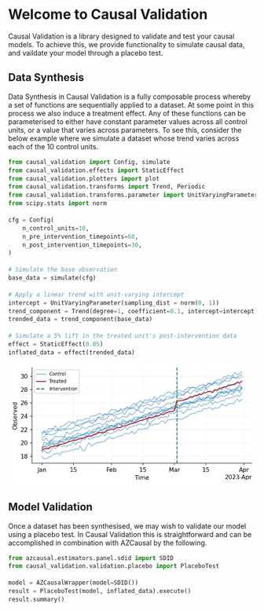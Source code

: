 # Welcome to Causal Validation

Causal Validation is a library designed to validate and test your causal models. To
achieve this, we provide functionality to simulate causal data, and vaildate your model
through a placebo test. 

## Data Synthesis

Data Synthesis in Causal Validation is a fully composable process whereby a set of
functions are sequentially applied to a dataset. At some point in this process we also
induce a treatment effect. Any of these functions can be parameterised to either have
constant parameter values across all control units, or a value that varies across
parameters. To see this, consider the below example where we simulate a dataset whose
trend varies across each of the 10 control units.

```python
from causal_validation import Config, simulate
from causal_validation.effects import StaticEffect
from causal_validation.plotters import plot
from causal_validation.transforms import Trend, Periodic
from causal_validation.transforms.parameter import UnitVaryingParameter
from scipy.stats import norm

cfg = Config(
    n_control_units=10,
    n_pre_intervention_timepoints=60,
    n_post_intervention_timepoints=30,
)

# Simulate the base observation
base_data = simulate(cfg)

# Apply a linear trend with unit-varying intercept
intercept = UnitVaryingParameter(sampling_dist = norm(0, 1))
trend_component = Trend(degree=1, coefficient=0.1, intercept=intercept)
trended_data = trend_component(base_data)

# Simulate a 5% lift in the treated unit's post-intervention data
effect = StaticEffect(0.05)
inflated_data = effect(trended_data)
```

![Gaussian process posterior.](static/imgs/readme_fig.png)

## Model Validation

Once a dataset has been synthesised, we may wish to validate our model using a placebo
test. In Causal Validation this is straightforward and can be accomplished in
combination with AZCausal by the following.

```python
from azcausal.estimators.panel.sdid import SDID
from causal_validation.validation.placebo import PlaceboTest

model = AZCausalWrapper(model=SDID())
result = PlaceboTest(model, inflated_data).execute()
result.summary()
```
